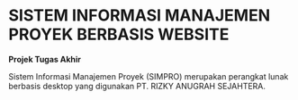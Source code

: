 # SISTEM INFORMASI MANAJEMEN PROYEK BERBASIS WEBSITE
**Projek Tugas Akhir**


Sistem Informasi Manajemen Proyek (SIMPRO) merupakan perangkat lunak berbasis desktop yang digunakan PT. RIZKY ANUGRAH SEJAHTERA.
